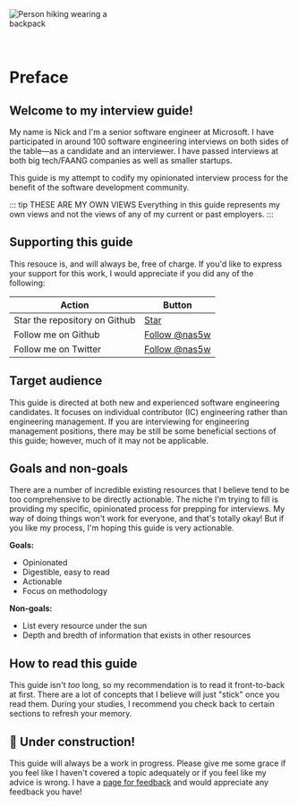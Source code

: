 <img style="margin: 0 auto; max-width:15rem; margin-bottom: 2rem" alt="Person hiking wearing a backpack" src="/before.svg" />

# Preface

## Welcome to my interview guide!

My name is Nick and I'm a senior software engineer at Microsoft. I have participated in around 100 software engineering interviews on both sides of the table&mdash;as a candidate and an interviewer. I have passed interviews at both big tech/FAANG companies as well as smaller startups.

This guide is my attempt to codify my opinionated interview process for the benefit of the software development community.

::: tip THESE ARE MY OWN VIEWS
Everything in this guide represents my own views and not the views of any of my current or past employers.
:::

## Supporting this guide

This resouce is, and will always be, free of charge. If you'd like to express your support for this work, I would appreciate if you did any of the following:

| Action                        | Button                                                                                                                                                                                                        |
| ----------------------------- | ------------------------------------------------------------------------------------------------------------------------------------------------------------------------------------------------------------- |
| Star the repository on Github | <a class="github-button" href="https://github.com/nas5w/interview-resources" data-icon="octicon-star" data-size="large" data-show-count="true" aria-label="Star nas5w/interview-resources on GitHub">Star</a> |
| Follow me on Github           | <a class="github-button" href="https://github.com/nas5w" data-size="large" data-show-count="true" aria-label="Follow @nas5w on GitHub">Follow @nas5w</a>                                                      |
| Follow me on Twitter          | <a class="twitter-follow-button" href="https://twitter.com/nas5w" data-size="large" data-show-count="true">Follow @nas5w</a>                                                                                  |

## Target audience

This guide is directed at both new and experienced software engineering candidates. It focuses on individual contributor (IC) engineering rather than engineering management. If you are interviewing for engineering management positions, there may be still be some beneficial sections of this guide; however, much of it may not be applicable.

## Goals and non-goals

There are a number of incredible existing resources that I believe tend to be too comprehensive to be directly actionable. The niche I'm trying to fill is providing my specific, opinionated process for prepping for interviews. My way of doing things won't work for everyone, and that's totally okay! But if you like my process, I'm hoping this guide is very actionable.

**Goals:**

- Opinionated
- Digestible, easy to read
- Actionable
- Focus on methodology

**Non-goals:**

- List every resource under the sun
- Depth and bredth of information that exists in other resources

## How to read this guide

This guide isn't _too_ long, so my recommendation is to read it front-to-back at first. There are a lot of concepts that I believe will just "stick" once you read them. During your studies, I recommend you check back to certain sections to refresh your memory.

## 🚧 Under construction!

This guide will always be a work in progress. Please give me some grace if you feel like I haven't covered a topic adequately or if you feel like my advice is wrong. I have a [page for feedback](/feedback) and would appreciate any feedback you have!
